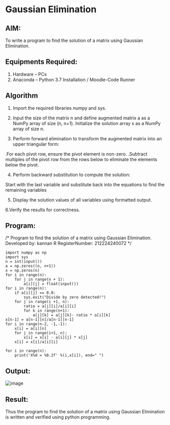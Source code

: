 # Gaussian Elimination

## AIM:
To write a program to find the solution of a matrix using Gaussian Elimination.

## Equipments Required:
1. Hardware – PCs
2. Anaconda – Python 3.7 Installation / Moodle-Code Runner

## Algorithm
1. Import the required libraries numpy and sys.

2. Input the size of the matrix n and define augmented matrix a as a NumPy array of size (n, n+1). Initialize the solution array x as a NumPy array of size n.

3. Perform forward elimination to transform the augmented matrix into an upper triangular form:

.For each pivot row, ensure the pivot element is non-zero.
.Subtract multiples of the pivot row from the rows below to eliminate the elements below the pivot.


4. Perform backward substitution to compute the solution:

Start with the last variable and substitute back into the equations to find the remaining variables

5. Display the solution values of all variables using formatted output.

6.Verify the results for correctness.


## Program:

/*
Program to find the solution of a matrix using Gaussian Elimination.
Developed by: kannan R
RegisterNumber: 212224240072
*/

```
import numpy as np
import sys
n = int(input())
a = np.zeros((n, n+1))
x = np.zeros(n)
for i in range(n):
    for j in range(n + 1):
        a[i][j] = float(input())
for i in range(n):
    if a[i][j] == 0.0:
        sys.exit("Divide by zero detected!")
    for j in range(i +1, n):
        ratio = a[j][i]/a[i][i]
        for k in range(n+1):
            a[j][k] = a[j][k]- ratio * a[i][k]
x[n-1] = a[n-1][n]/a[n-1][n-1]
for i in range(n-2, -1,-1):
    x[i] = a[i][n]
    for j in range(i+1, n):
        x[i] = x[i] - a[i][j] * x[j]
    x[i] = x[i]/a[i][i]
    
for i in range(n):
    print('X%d = %0.2f' %(i,x[i]), end=" ")
```
## Output:

![image](https://github.com/user-attachments/assets/ae3c5ac6-e587-444c-b77f-406eca0cfc14)


## Result:
Thus the program to find the solution of a matrix using Gaussian Elimination is written and verified using python programming.

